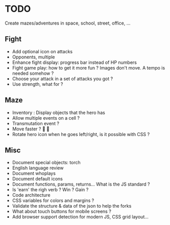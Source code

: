 # TODO

Create mazes/adventures in space, school, street, office, ...

## Fight

- Add optional icon on attacks
- Opponents, multiple
- Enhance fight display: progress bar instead of HP numbers
- Fight game play: how to get it more fun ? Images don't move. A tempo is needed somehow ?
- Choose your attack in a set of attacks you got ?
- Use strength, what for ?

## Maze

- Inventory : Display objects that the hero has
- Allow multiple events on a cell ?
- Transmutation event ?
- Move faster ? 🚴 🏇
- Rotate hero icon when he goes left/right, is it possible with CSS ?

## Misc

- Document special objects: torch
- English language review
- Document whoplays
- Document default icons
- Document functions, params, returns... What is the JS standard ?
- Is 'earn' the righ verb ? Win ? Gain ?
- Code architecture
- CSS variables for colors and margins ?
- Validate the structure & data of the json to help the forks
- What about touch buttons for mobile screens ?
- Add browser support detection for modern JS, CSS grid layout...